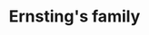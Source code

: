 ---
title: "Ernsting's family"
url: /zwickau/ernstings-family-oskar-arnold-strasse/
shop: Kleidung
---